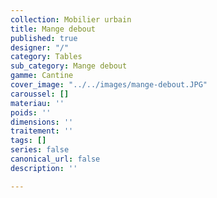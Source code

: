 ```yaml
---
collection: Mobilier urbain
title: Mange debout
published: true
designer: "/"
category: Tables
sub_category: Mange debout
gamme: Cantine
cover_image: "../../images/mange-debout.JPG"
caroussel: []
materiau: ''
poids: ''
dimensions: ''
traitement: ''
tags: []
series: false
canonical_url: false
description: ''

---
```

